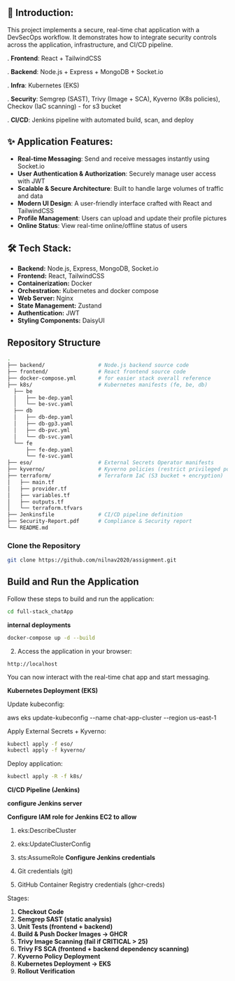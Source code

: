 ## 📝 Introduction:

This project implements a secure, real-time chat application with a DevSecOps workflow.
It demonstrates how to integrate security controls across the application, infrastructure, and CI/CD pipeline.

. **Frontend**: React + TailwindCSS

. **Backend**: Node.js + Express + MongoDB + Socket.io

. **Infra**: Kubernetes (EKS)

. **Security**: Semgrep (SAST), Trivy (Image + SCA), Kyverno (K8s policies), Checkov (IaC scanning) - for s3 bucket

. **CI/CD**: Jenkins pipeline with automated build, scan, and deploy

## ✨ Application Features:


* **Real-time Messaging**: Send and receive messages instantly using Socket.io 
* **User Authentication & Authorization**: Securely manage user access with JWT 
* **Scalable & Secure Architecture**: Built to handle large volumes of traffic and data 
* **Modern UI Design**: A user-friendly interface crafted with React and TailwindCSS 
* **Profile Management**: Users can upload and update their profile pictures 
* **Online Status**: View real-time online/offline status of users 


## 🛠️ Tech Stack:


* **Backend:** Node.js, Express, MongoDB, Socket.io
* **Frontend:** React, TailwindCSS
* **Containerization:** Docker
* **Orchestration:** Kubernetes and docker compose
* **Web Server:** Nginx
* **State Management:** Zustand
* **Authentication:** JWT
* **Styling Components:** DaisyUI


## Repository Structure
```bash
.
├── backend/                 # Node.js backend source code
├── frontend/                # React frontend source code
├── docker-compose.yml       # for easier stack overall reference
├── k8s/                     # Kubernetes manifests (fe, be, db)
  ├── be
  │   ├── be-dep.yaml
  │   └── be-svc.yaml
  ├── db
  │   ├── db-dep.yaml
  │   ├── db-gp3.yaml
  │   ├── db-pvc.yml
  │   └── db-svc.yaml
  └── fe
      ├── fe-dep.yaml
      └── fe-svc.yaml
├── eso/                     # External Secrets Operator manifests
├── kyverno/                 # Kyverno policies (restrict privileged pods, enforce resource limits)
├── terraform/               # Terraform IaC (S3 bucket + encryption)
│   ├── main.tf
│   ├── provider.tf
│   ├── variables.tf
│   ├── outputs.tf
│   └── terraform.tfvars
├── Jenkinsfile              # CI/CD pipeline definition
├── Security-Report.pdf      # Compliance & Security report
└── README.md                
```

### Clone the Repository

```bash
git clone https://github.com/nilnav2020/assignment.git
```

## Build and Run the Application

Follow these steps to build and run the application:

```bash
cd full-stack_chatApp
```
**internal deployments**
```bash
docker-compose up -d --build
```

2. Access the application in your browser:

```
http://localhost
```
You can now interact with the real-time chat app and start messaging.

**Kubernetes Deployment (EKS)**

Update kubeconfig:

aws eks update-kubeconfig --name chat-app-cluster --region us-east-1


Apply External Secrets + Kyverno:
```bash
kubectl apply -f eso/
kubectl apply -f kyverno/
```

Deploy application:
```bash
kubectl apply -R -f k8s/
```

**CI/CD Pipeline (Jenkins)**

**configure Jenkins server**

__Configure IAM role for Jenkins EC2 to allow__
1. eks:DescribeCluster
2. eks:UpdateClusterConfig
3. sts:AssumeRole
__Configure Jenkins credentials__

1. Git credentials (git)
2. GitHub Container Registry credentials (ghcr-creds)

Stages:
1. **Checkout Code**
2. **Semgrep SAST (static analysis)**
3. **Unit Tests (frontend + backend)**
4. **Build & Push Docker Images → GHCR**
5. **Trivy Image Scanning (fail if CRITICAL > 25)**
6. **Trivy FS SCA (frontend + backend dependency scanning)**
7. **Kyverno Policy Deployment**
8. **Kubernetes Deployment → EKS**
9. **Rollout Verification**






